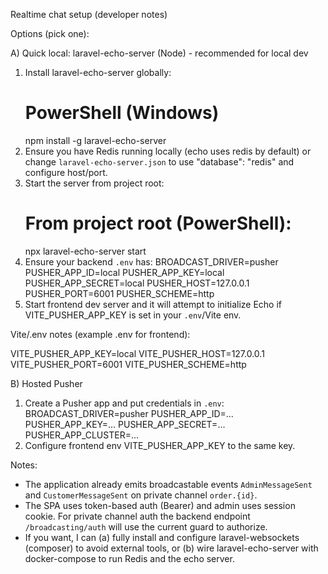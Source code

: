 Realtime chat setup (developer notes)

Options (pick one):

A) Quick local: laravel-echo-server (Node) - recommended for local dev

1. Install laravel-echo-server globally:
    # PowerShell (Windows)
    npm install -g laravel-echo-server
2. Ensure you have Redis running locally (echo uses redis by default) or change `laravel-echo-server.json` to use "database": "redis" and configure host/port.
3. Start the server from project root:
    # From project root (PowerShell):
    npx laravel-echo-server start
4. Ensure your backend `.env` has:
   BROADCAST_DRIVER=pusher
   PUSHER_APP_ID=local
   PUSHER_APP_KEY=local
   PUSHER_APP_SECRET=local
   PUSHER_HOST=127.0.0.1
   PUSHER_PORT=6001
   PUSHER_SCHEME=http
5. Start frontend dev server and it will attempt to initialize Echo if VITE_PUSHER_APP_KEY is set in your `.env`/Vite env.

Vite/.env notes (example .env for frontend):

VITE_PUSHER_APP_KEY=local
VITE_PUSHER_HOST=127.0.0.1
VITE_PUSHER_PORT=6001
VITE_PUSHER_SCHEME=http

B) Hosted Pusher

1. Create a Pusher app and put credentials in `.env`:
   BROADCAST_DRIVER=pusher
   PUSHER_APP_ID=...
   PUSHER_APP_KEY=...
   PUSHER_APP_SECRET=...
   PUSHER_APP_CLUSTER=...
2. Configure frontend env VITE_PUSHER_APP_KEY to the same key.

Notes:

-   The application already emits broadcastable events `AdminMessageSent` and `CustomerMessageSent` on private channel `order.{id}`.
-   The SPA uses token-based auth (Bearer) and admin uses session cookie. For private channel auth the backend endpoint `/broadcasting/auth` will use the current guard to authorize.
-   If you want, I can (a) fully install and configure laravel-websockets (composer) to avoid external tools, or (b) wire laravel-echo-server with docker-compose to run Redis and the echo server.
